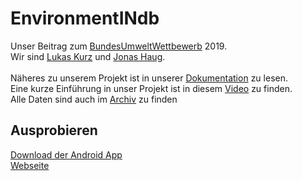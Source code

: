 # EnvironmentINdb
Unser Beitrag zum <a href="https://www.bmbf.de/de/bundesumweltwettbewerb-887.html">BundesUmweltWettbewerb</a> 2019.<br/>
Wir sind <a href="https://github.com/ShortDevelopment/">Lukas Kurz</a> und <a href="https://github.com/jonjon0815">Jonas Haug</a>.
<br/>
<br/>
Näheres zu unserem Projekt ist in unserer <a href="https://github.com/ShortDevelopment/EnvironmentINdb/blob/master/Dokumentation.pdf">Dokumentation</a> zu lesen.<br/>
Eine kurze Einführung in unser Projekt ist in diesem <a href="https://1drv.ms/u/s!AglnUDYzBZ8xgP5Yp5lJnOktKYrb8Q?e=1AdQ1w">Video</a> zu finden.<br/>
Alle Daten sind auch im <a href="doc/">Archiv</a> zu finden
## Ausprobieren
<a href="../../releases/">Download der Android App</a><br/>
<a href="https://umwelt.wasweisich.com/">Webseite</a>
